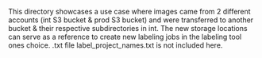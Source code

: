 This directory showcases a use case where images came from 2 different accounts (int S3 bucket & prod S3 bucket) and were transferred to another bucket & their respective subdirectories in int. The new storage locations can serve as a reference to create new labeling jobs in the labeling tool ones choice. .txt file label_project_names.txt is not included here.
